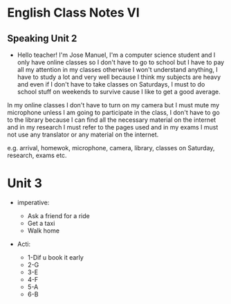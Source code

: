# English Class Notes VI

## Speaking Unit 2

* Hello teacher! I'm Jose Manuel, I'm a computer science student and I only have online classes so I don't have to go to school but I have to pay all my attention in my classes otherwise I won't understand anything, I have to study a lot and very well because I think my subjects are heavy and even if I don't have to take classes on Saturdays, I must to do school stuff on weekends to survive cause I like to get a good average.

In my online classes I don't have to turn on my camera but I must mute my microphone unless I am going to participate in the class, I don't have to go to the library because I can find all the necessary material on the internet and in my research I must refer to the pages used and in my exams I must not use any translator or any material on the internet.

e.g. arrival, homewok, microphone, camera, library, classes on Saturday, research, exams etc.

# Unit 3

* imperative: 
	- Ask a friend for a ride
	- Get a taxi
	- Walk home

* Acti:
	- 1-Dif u book it early
	- 2-G
	- 3-E
	- 4-F
	- 5-A
	- 6-B